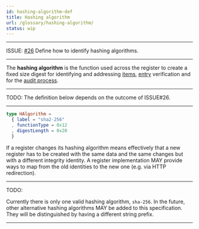```yaml
---
id: hashing-algorithm-def
title: Hashing algorithm
url: /glossary/hashing-algorithm/
status: wip
---
```


***
ISSUE: [#26](https://github.com/openregister/registers-rfcs/pull/26) Define
how to identify hashing algorithms.
***

The **hashing algorithm** is the function used across the register to create a
fixed size digest for identifying and addressing [items](/glossary/item/),
[entry](/glossary/entry/) verification and for the [audit process](/audit/).

***
TODO: The definition below depends on the outcome of ISSUE#26.
***

```elm
type HAlgorithm =
  { label = "sha2-256"
  , functionType = 0x12
  , digestLength = 0x20
  }
```

If a register changes its hashing algorithm means effectively that a new
register has to be created with the same data and the same changes but with a
different integrity identity. A register implementation MAY provide ways to
map from the old identities to the new one (e.g. via HTTP redirection).

***
TODO:

Currently there is only one valid hashing algorithm, `sha-256`. In the future,
other alternative hashing algorithms MAY be added to this specification. They
will be distinguished by having a different string prefix.
***
